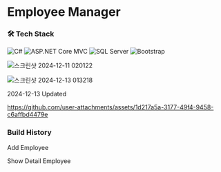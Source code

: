 # Employee Manager

### 🛠️ Tech Stack
![C#](https://img.shields.io/badge/Language-C%23-239120?style=flat&logo=csharp&logoColor=white)
![ASP.NET Core MVC](https://img.shields.io/badge/Framework-ASP.NET%20Core%20MVC-512BD4?style=flat&logo=.net&logoColor=white)
![SQL Server](https://img.shields.io/badge/Database-SQL%20Server-CC2927?style=flat&logo=microsoft-sql-server&logoColor=white)
![Bootstrap](https://img.shields.io/badge/Tools-Bootstrap-7952B3?style=flat&logo=bootstrap&logoColor=white)

![스크린샷 2024-12-11 020122](https://github.com/user-attachments/assets/df72cca6-756b-498d-9cb4-38f4c5651fd5)

![스크린샷 2024-12-13 013218](https://github.com/user-attachments/assets/5a0a41a1-4216-4c19-bbf1-d7a1a8d31809)

2024-12-13 Updated

https://github.com/user-attachments/assets/1d217a5a-3177-49f4-9458-c6affbd4479e


### Build History
Add Employee

Show Detail Employee
